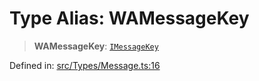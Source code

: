 # Type Alias: WAMessageKey

> **WAMessageKey**: [`IMessageKey`](../namespaces/proto/interfaces/IMessageKey.md)

Defined in: [src/Types/Message.ts:16](https://github.com/Fokusdotid/Baileys/blob/6a8e2076fa4119b2d5152250d579a4fbed394533/src/Types/Message.ts#L16)
